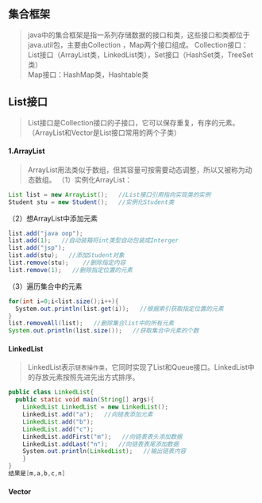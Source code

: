 ## 集合框架
> java中的集合框架是指一系列存储数据的接口和类，这些接口和类都位于java.util包，主要由Collection ，Map两个接口组成。
Collection接口：List接口（ArrayList类，LinkedList类），Set接口（HashSet类，TreeSet类）<br>
Map接口：HashMap类，Hashtable类

## List接口
> List接口是Collection接口的子接口，它可以保存重复，有序的元素。（ArrayList和Vector是List接口常用的两个子类）
#### 1.ArrayList
> ArrayList用法类似于数组，但其容量可按需要动态调整，所以又被称为动态数组。
（1）实例化ArrayList：
```java
List list = new ArrayList();   //List接口引用指向实现类的实例
Student stu = new Student();   //实例化Student类
```
（2）想ArrayList中添加元素
```java
list.add("java oop");
list.add(1);   //自动装箱将int类型自动包装成Interger
list.add("jsp");
list.add(stu);   //添加Student对象
list.remove(stu);    //删除指定内容
list.remove(1);   //删除指定位置的元素
```
（3）遍历集合中的元素
```java
for(int i=0;i<list.size();i++){
  System.out.println(list.get(i));   //根据索引获取指定位置的元素
}
list.removeAll(list);   //删除集合list中的所有元素
System.out.println(list.size());   //获取集合中元素的个数
```
#### LinkedList
> LinkedList表示`链表操作类`，它同时实现了List和Queue接口。LinkedList中的存放元素按照先进先出方式排序。
```java
public class LinkedList{
  public static void main(String[] args){
    LinkedList LinkedList = new LinkedList();
    LinkedList.add("a");   //向链表添加元素
    LinkedList.add("b");
    LinkedList.add("c");
    LinkedList.addFirst("m");   //向链表表头添加数据
    LinkedList.addLast("n");   //向链表表尾添加数据
    System.out.println(LinkedList);   //输出链表内容
    }
}
结果是[m,a,b,c,n]
```
#### Vector
